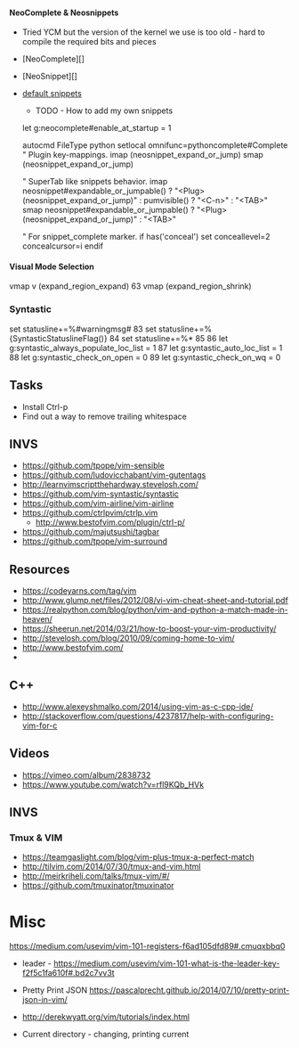 
#### NeoComplete & Neosnippets

* Tried YCM but the version of the kernel we use is too old - hard to compile the required bits and pieces
* [NeoComplete][]
* [NeoSnippet][]
* [default snippets](https://github.com/Shougo/neosnippet-snippets)
    - TODO - How to add my own snippets


    let g:neocomplete#enable_at_startup = 1


    autocmd FileType python setlocal omnifunc=pythoncomplete#Complete
    " Plugin key-mappings.
    imap <C-k>     <Plug>(neosnippet_expand_or_jump)
    smap <C-k>     <Plug>(neosnippet_expand_or_jump)

    " SuperTab like snippets behavior.
    imap <expr><TAB> neosnippet#expandable_or_jumpable() ? "\<Plug>(neosnippet_expand_or_jump)" : pumvisible() ? "\<C-n>" : "\<TAB>"
    smap <expr><TAB> neosnippet#expandable_or_jumpable() ? "\<Plug>(neosnippet_expand_or_jump)" : "\<TAB>"

    " For snippet_complete marker.
    if has('conceal')
      set conceallevel=2 concealcursor=i
    endif

#### Visual Mode Selection
vmap v <Plug>(expand_region_expand)
 63 vmap <C-v> <Plug>(expand_region_shrink)


### Syntastic
 set statusline+=%#warningmsg#
 83 set statusline+=%{SyntasticStatuslineFlag()}
 84 set statusline+=%*
 85
 86 let g:syntastic_always_populate_loc_list = 1
 87 let g:syntastic_auto_loc_list = 1
 88 let g:syntastic_check_on_open = 0
 89 let g:syntastic_check_on_wq = 0


## Tasks

* Install Ctrl-p
* Find out a way to remove trailing whitespace



## INVS

* https://github.com/tpope/vim-sensible
* https://github.com/ludovicchabant/vim-gutentags
* http://learnvimscriptthehardway.stevelosh.com/
* https://github.com/vim-syntastic/syntastic
* https://github.com/vim-airline/vim-airline
* https://github.com/ctrlpvim/ctrlp.vim
    - http://www.bestofvim.com/plugin/ctrl-p/
* https://github.com/majutsushi/tagbar
* https://github.com/tpope/vim-surround

## Resources

* https://codeyarns.com/tag/vim
* http://www.glump.net/files/2012/08/vi-vim-cheat-sheet-and-tutorial.pdf
* https://realpython.com/blog/python/vim-and-python-a-match-made-in-heaven/
* https://sheerun.net/2014/03/21/how-to-boost-your-vim-productivity/
* http://stevelosh.com/blog/2010/09/coming-home-to-vim/
* http://www.bestofvim.com/
*
## C++

* http://www.alexeyshmalko.com/2014/using-vim-as-c-cpp-ide/
* http://stackoverflow.com/questions/4237817/help-with-configuring-vim-for-c


## Videos

* https://vimeo.com/album/2838732
* https://www.youtube.com/watch?v=rfl9KQb_HVk




## INVS

### Tmux & VIM
* https://teamgaslight.com/blog/vim-plus-tmux-a-perfect-match
* http://tilvim.com/2014/07/30/tmux-and-vim.html
* http://meirkriheli.com/talks/tmux-vim/#/
* https://github.com/tmuxinator/tmuxinator

# Misc
https://medium.com/usevim/vim-101-registers-f6ad105dfd89#.cmuqxbbq0

* leader - https://medium.com/usevim/vim-101-what-is-the-leader-key-f2f5c1fa610f#.bd2c7vv3t

* Pretty Print JSON https://pascalprecht.github.io/2014/07/10/pretty-print-json-in-vim/

* http://derekwyatt.org/vim/tutorials/index.html

* Current directory - changing, printing current

